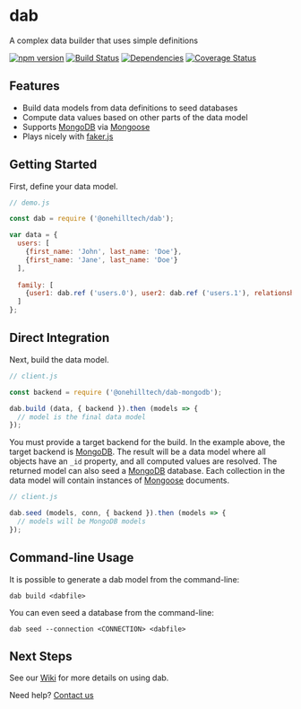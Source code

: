 dab
=====

A complex data builder that uses simple definitions

[![npm version](https://img.shields.io/npm/v/@onehilltech/dab.svg)](https://www.npmjs.com/package/@onehilltech/dab)
[![Build Status](https://travis-ci.org/onehilltech/dab.svg?branch=master)](https://travis-ci.org/onehilltech/dab)
[![Dependencies](https://david-dm.org/onehilltech/dab.svg)](https://david-dm.org/onehilltech/dab)
[![Coverage Status](https://coveralls.io/repos/github/onehilltech/dab/badge.svg?branch=master)](https://coveralls.io/github/onehilltech/dab?branch=master)

Features
--------

* Build data models from data definitions to seed databases
* Compute data values based on other parts of the data model
* Supports [MongoDB](https://www.mongodb.com/) via [Mongoose](http://mongoosejs.com/) 
* Plays nicely with [faker.js](https://github.com/Marak/faker.js)

Getting Started
----------------

First, define your data model.

```javascript
// demo.js

const dab = require ('@onehilltech/dab');

var data = {
  users: [
    {first_name: 'John', last_name: 'Doe'},
    {first_name: 'Jane', last_name: 'Doe'}
  ],
  
  family: [
    {user1: dab.ref ('users.0'), user2: dab.ref ('users.1'), relationship: 'spouse'}
  ]
};
```

Direct Integration
---------------------

Next, build the data model. 

```javascript
// client.js

const backend = require ('@onehilltech/dab-mongodb');

dab.build (data, { backend }).then (models => {
  // model is the final data model  
});
```

You must provide a target backend for the build. In the example above, the target backend 
is [MongoDB](https://www.mongodb.com/). The result will be a data model where all objects 
have an ```_id``` property, and all computed values are resolved. The returned model can also 
seed a [MongoDB](https://www.mongodb.com/) database. Each collection in the data model 
will contain instances of [Mongoose](http://mongoosejs.com/) documents.

```javascript
// client.js

dab.seed (models, conn, { backend }).then (models => {
  // models will be MongoDB models
});
```

Command-line Usage
---------------------

It is possible to generate a dab model from the command-line:

    dab build <dabfile>
    
You can even seed a database from the command-line:

    dab seed --connection <CONNECTION> <dabfile>

Next Steps
-----------------
    
See our [Wiki](https://github.com/onehilltech/dab/wiki) for more details 
on using dab.

Need help? [Contact us](mailto:contact@onehilltech.com)

